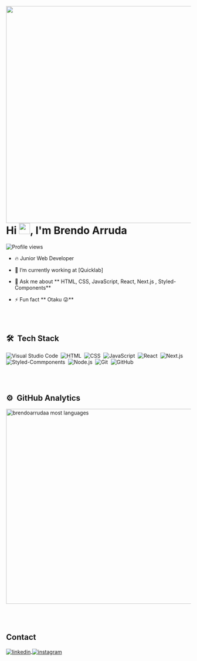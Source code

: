 <img align="right" height="590em" src="https://raw.githubusercontent.com/gist/brendoarrudaa/c423f436d667d26f42d44d613d5e1587/raw/7a0fbc4a641230dc9b0faf0698be8941b8782835/githubcard.svg"/>
<h1 align="left">Hi <img src="https://raw.githubusercontent.com/kaueMarques/kaueMarques/master/hi.gif" height="30px">, I'm Brendo Arruda</h1>
<p align="left"> <img src="https://komarev.com/ghpvc/?username=brendoarrudaa&color=yellow" alt="Profile views" /> </p>

- 🔥 Junior Web Developer

- 🔭 I’m currently working at [Quicklab]

- 💬 Ask me about ** HTML, CSS, JavaScript, React, Next.js , Styled-Components**

- ⚡ Fun fact ** Otaku 😜**


<br><br>

## 🛠 &nbsp;Tech Stack
![Visual Studio Code](https://img.shields.io/badge/-Visual%20Studio%20Code-05122A?style=flat&logo=visual-studio-code&logoColor=007ACC)&nbsp;
![HTML](https://img.shields.io/badge/-HTML-05122A?style=flat&logo=HTML5)&nbsp;
![CSS](https://img.shields.io/badge/-CSS-05122A?style=flat&logo=CSS3&logoColor=1572B6)&nbsp;
![JavaScript](https://img.shields.io/badge/-JavaScript-05122A?style=flat&logo=javascript)&nbsp;
![React](https://img.shields.io/badge/-React-05122A?style=flat&logo=react)&nbsp;
![Next.js](https://img.shields.io/badge/-Next.js-05122A?style=flat&logo=Next.js)&nbsp;
![Styled-Commponents](https://img.shields.io/badge/-StyledComponents-05122A?style=flat&logo=StyledComponents)&nbsp;
![Node.js](https://img.shields.io/badge/-Node.js-05122A?style=flat&logo=node.js)&nbsp;
![Git](https://img.shields.io/badge/-Git-05122A?style=flat&logo=git)&nbsp;
![GitHub](https://img.shields.io/badge/-GitHub-05122A?style=flat&logo=github)&nbsp;

<br><br>

## ⚙️ &nbsp;GitHub Analytics

<p align="left">
  <!--
<img width="530em" src="https://github-readme-stats.vercel.app/api?username=brendoarrudaa&show_icons=true&theme=vision-friendly-dark" alt="brendoarrudaa stats"/> -->
<img width="530em" src="https://github-readme-stats.vercel.app/api/top-langs/?username=brendoarrudaa&layout=compact&theme=vision-friendly-dark" alt="brendoarrudaa most languages"/>
</p>

<br><br>

## Contact

<p>

<a href="https://www.linkedin.com/in/brendo-arruda-706773105/" target="_blank">
  <img align="center" src="https://img.shields.io/badge/-brendoarrudaa-05122A?style=flat&logo=linkedin" alt="linkedin"/>
</a>
<a href="https://www.instagram.com/brendoarrudaa/" target="_blank">
 <img align="center" src="https://img.shields.io/badge/-brendoarrudaa-05122A?style=flat&logo=instagram" alt="instagram"/>
</a>

</p>

<!--
Para colocar seus 2 ultimos twitter 
<img width="490em" src="https://github-readme-twitter-gazf.vercel.app/api?id=brendoarrudaa&layout=wide&show_reply=off&show_retweet=off" />


**maykbrito/maykbrito** is a ✨ _special_ ✨ repository because its `README.md` (this file) appears on your GitHub profile.

Here are some ideas to get you started:

- 🔭 I’m currently working on ...
- 🌱 I’m currently learning ...
- 👯 I’m looking to collaborate on ...
- 🤔 I’m looking for help with ...
- 💬 Ask me about ...
- 📫 How to reach me: ...
- 😄 Pronouns: ...
- ⚡ Fun fact: ...
-->
